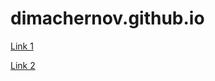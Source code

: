 # dimachernov.github.io

[Link 1](ms-apps:///providers/Microsoft.PowerApps/apps/33f0a4cb-6726-4cd9-afe0-2f73b88825de?tenantId=947cb559-a380-4152-9eb5-c7aaf41b194f?accountId=52dda70b-388f-ee11-be36-6045bd3d4631&restartApp=true)

[Link 2](ms-apps:///providers/Microsoft.PowerApps/apps/33f0a4cb-6726-4cd9-afe0-2f73b88825de?tenantId=947cb559-a380-4152-9eb5-c7aaf41b194f?accountId=f87a90ea-378f-ee11-be36-6045bd3d4631&restartApp=true)
